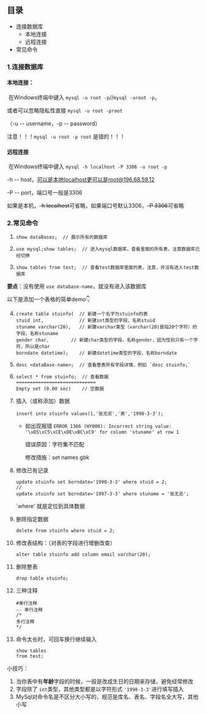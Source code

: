 

## 目录

* 连接数据库
  * 本地连接
  * 远程连接
* 常见命令







### 1.连接数据库

#### 本地连接：

​	在Windows终端中键入 `mysql -u root -p`//`mysql -uroot -p`，

或者可以忽略隐私性直接 `mysql -u root -proot`

（-u -- username，-p -- password）

注意！！！`mysql -u root -p root` 是错的！！！

#### 远程连接

​	在Windows终端中键入 `mysql -h localhost -P 3306 -u root -p `

-h -- host，可以是本地localhost更可以是root@196.68.59.12

-P -- port，端口号一般是3306

如果是本机，~~-h localhost~~可省略，如果端口号默认3306，~~-P 3306~~可省略



### 2.常见命令

1. ```mysql
   show dataBases;  // 展示所有的数据库
   ```

2. ```mysql
   use mysql;show tables;  // 进入mysql数据库，查看里面的所有表，注意数据库已经切换
   ```

3. ```mysql
   show tables from test;  // 查看test数据库里面的表，注意，并没有进入test数据库
   ```



**要点**：没有使用 `use database-name`，就没有进入该数据库

以下是添加一个表格的简单demo👇

4. ```mysql
   create table stuinfo(  // 新建一个名字为stuinfo的表
   stuid int,             // 新建int类型的字段，名称stuid
   stuname varchar(20),   // 新建varchar类型（varchar(20)是指20个字符）的字段，名称stuname
   gender char,		   // 新建char类型的字段，名称gender，因为性别只有一个字符，所以是char
   borndate datetime);    // 新建datetime类型的字段，名称borndate
   ```

5. ```mysql
   desc <dataBase-name>;  // 查看整表所有字段详情，例如 `desc stuinfo;`
   ```

6. ```mysql
   select * from stuinfo;  // 查看数据
   =============================
   Empty set (0.00 sec)    // 空数据
   ```

7. 插入（或称添加）数据

   ```mysql
   insert into stuinfo values(1,'张无忌','男','1998-3-3'); 
   ```

   * 如出现报错 `ERROR 1366 (HY000): Incorrect string value: '\xD5\xC5\xCE\xDE\xBC\xC9' for column 'stuname' at row 1`

     错误原因：字符集不匹配

     修改措施：set names gbk

8. 修改已有记录

   ```mysql
   update stuinfo set borndate='1990-3-3' where stuid = 2;
   //
   update stuinfo set borndate='1997-3-3' where stuname = '张无忌';
   ```

   `where' 就是定位到具体数据

9. 删除指定数据

   ```mysql
   delete from stuinfo where stuid = 2; 
   ```

10. 修改表结构：（对表的字段进行增删改查）

    ```mysql
    alter table stuinfo add column email varchar(20);
    ```

11. 删除整表

    ```mysql
    drop table stuinfo;
    ```

12. 三种注释

    ```mysql
    #单行注释
    -- 单行注释
    /*
    多行注释
    */
    ```

13. 命令太长时，可回车换行继续输入

    ```mysql
    show tables
    from test;
    ```

    

小技巧：

1. 当你表中有**年龄**字段的时候，一般是改成生日的日期来存储，避免经常修改
2. 字段除了 `int`类型，其他类型都是以字符形式 `'1998-3-3'`进行填写插入
3. MySql对命令名是不区分大小写的，规范是库名、表名、字段名全大写，其他小写



